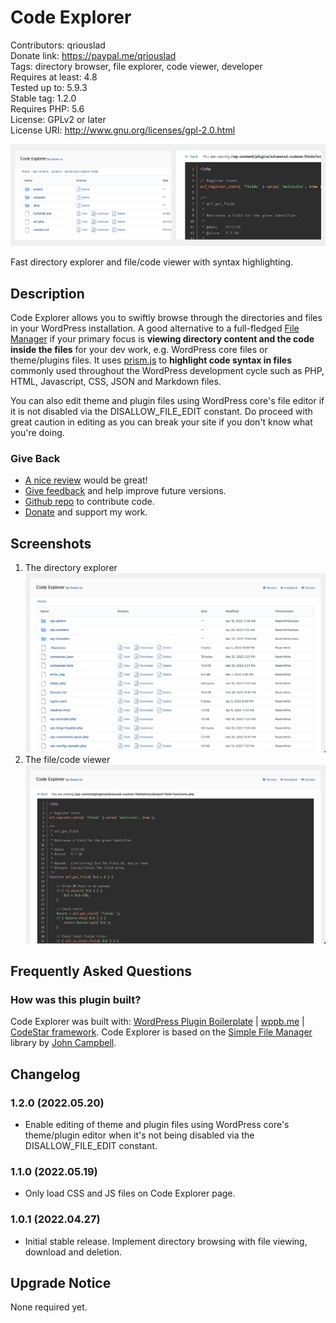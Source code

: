 # Code Explorer

Contributors: qriouslad  
Donate link: https://paypal.me/qriouslad  
Tags: directory browser, file explorer, code viewer, developer  
Requires at least: 4.8  
Tested up to: 5.9.3  
Stable tag: 1.2.0  
Requires PHP: 5.6  
License: GPLv2 or later  
License URI: http://www.gnu.org/licenses/gpl-2.0.html

![](.wordpress-org/banner-772x250.png)

Fast directory explorer and file/code viewer with syntax highlighting.

## Description

Code Explorer allows you to swiftly browse through the directories and files in your WordPress installation. A good alternative to a full-fledged [File Manager](https://wordpress.org/plugins/wp-file-manager/) if your primary focus is **viewing directory content and the code inside the files** for your dev work, e.g. WordPress core files or theme/plugins files. It uses [prism.js](https://prismjs.com/) to **highlight code syntax in files** commonly used throughout the WordPress development cycle such as PHP, HTML, Javascript, CSS, JSON and Markdown files.

You can also edit theme and plugin files using WordPress core's file editor if it is not disabled via the DISALLOW_FILE_EDIT constant. Do proceed with great caution in editing as you can break your site if you don't know what you're doing.

### Give Back

* [A nice review](https://wordpress.org/plugins/code-explorer/#reviews) would be great!
* [Give feedback](https://wordpress.org/support/plugin/code-explorer/) and help improve future versions.
* [Github repo](https://github.com/qriouslad/code-explorer) to contribute code.
* [Donate](https://paypal.me/qriouslad) and support my work.

## Screenshots

1. The directory explorer
   ![The directory explorer](.wordpress-org/screenshot-1.png)
2. The file/code viewer
   ![The file/code viewer](.wordpress-org/screenshot-2.png)

## Frequently Asked Questions

### How was this plugin built?

Code Explorer was built with: [WordPress Plugin Boilerplate](https://github.com/devinvinson/WordPress-Plugin-Boilerplate/) | [wppb.me](https://wppb.me/) | [CodeStar framework](https://github.com/Codestar/codestar-framework). Code Explorer is based on the [Simple File Manager](https://github.com/jcampbell1/simple-file-manager) library by [John Campbell](https://github.com/jcampbell1).

## Changelog

### 1.2.0 (2022.05.20)

* Enable editing of theme and plugin files using WordPress core's theme/plugin editor when it's not being disabled via the DISALLOW_FILE_EDIT constant.

### 1.1.0 (2022.05.19)

* Only load CSS and JS files on Code Explorer page.

### 1.0.1 (2022.04.27)

* Initial stable release. Implement directory browsing with file viewing, download and deletion.

## Upgrade Notice

None required yet.